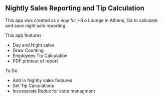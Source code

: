 ## Nightly Sales Reporting and Tip Calculation

This app was created as a way for HiLo Lounge in Athens, Ga to calculate and save night sale reporting

This app features 
- Day and Night sales
- Draw Counting
- Employees Tip Calculation
- PDF printout of report

To Do
- Add in Nightly sales features
- Set Tip Calculations
- Incorperate Redux for state managment
